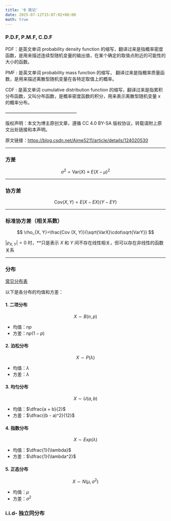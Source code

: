 ```yaml
---
title: '0 简记'
date: 2025-07-12T15:07:02+08:00
math: true
---
```


### P.D.F, P.M.F, C.D.F

PDF：是英文单词 probability density function 的缩写，翻译过来是指概率密度函数，是用来描述连续型随机变量的输出值，在某个确定的取值点附近的可能性的大小的函数。

PMF : 是英文单词 probability mass function 的缩写， 翻译过来是指概率质量函数，是用来描述离散型随机变量在各特定取值上的概率。

CDF : 是英文单词 cumulative distribution function 的缩写，翻译过来是指累积分布函数，又叫分布函数，是概率密度函数的积分，用来表示离散型随机变量 x 的概率分布。

————————————————

版权声明：本文为博主原创文章，遵循 CC 4.0 BY-SA 版权协议，转载请附上原文出处链接和本声明。

原文链接：https://blog.csdn.net/Aime5211/article/details/124020530

---

### 方差

$$
\sigma^2=\mathrm{Var}(X)\equiv E(X-\mu)^2\tag{方差}
$$

---

### 协方差

$$
\mathrm{Cov}(X, Y)=E (X-EX)(Y-EY)
$$

---

### 标准协方差（相关系数）

$$
\rho_{X, Y}=\frac{Cov (X, Y)}{\sqrt{VarX}\cdot\sqrt{VarY}}
$$

$|\rho_{X, Y}|=0$ 时，**只是表示 $X$ 和 $Y$ 间不存在线性相关，但可以存在非线性的函数关系

---

### 分布

[常见分布表](https://image.huarenjian.cn/image/Pasted%20image%2020250711223248.png)

以下是各分布的均值和方差：

#### 1. 二项分布

$$
X \sim B(n, p)
$$ 

- 均值：$np$
- 方差：$np (1-p)$

#### 2. 泊松分布

$$
X \sim P(\lambda)
$$ 

- 均值：$\lambda$
- 方差：$\lambda$

#### 3. 均匀分布

$$
X \sim U(a, b)
$$ 

- 均值：$\dfrac{a + b}{2}$
- 方差：$\dfrac{(b - a)^2}{12}$

#### 4. 指数分布

$$
X \sim Exp(\lambda)
$$ 

- 均值：$\dfrac{1}{\lambda}$
- 方差：$\dfrac{1}{\lambda^2}$

#### 5. 正态分布

$$
X \sim N(\mu, \sigma^2)
$$ 

- 均值：$\mu$
- 方差：$\sigma^2$
### i.i.d- 独立同分布
